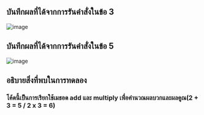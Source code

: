 ## บันทึกผลที่ได้จากการรันคำสั่งในข้อ 3
![image](https://github.com/Sorawit255/03376836-OOP-2566-Lab-05/assets/144196505/2b002eaf-adee-4af6-a646-7f4b396120bd)

## บันทึกผลที่ได้จากการรันคำสั่งในข้อ 5
![image](https://github.com/Sorawit255/03376836-OOP-2566-Lab-05/assets/144196505/93d337fd-0b1a-4dda-8422-ff1975cc00f3)

## อธิบายสิ่งที่พบในการทดลอง
### โค้ดนี้เป็นการเรียกใช้เมธอด add และ multiply เพื่อคำนวณผลบวกและผลคูณ(2 + 3 = 5 / 2 x 3 = 6)
